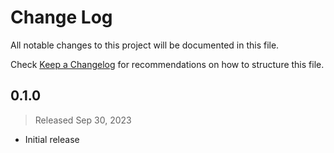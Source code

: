 # Change Log

All notable changes to this project will be documented in this file.

Check [Keep a Changelog](http://keepachangelog.com/) for recommendations on how to structure this file.


## 0.1.0
> Released Sep 30, 2023

* Initial release
